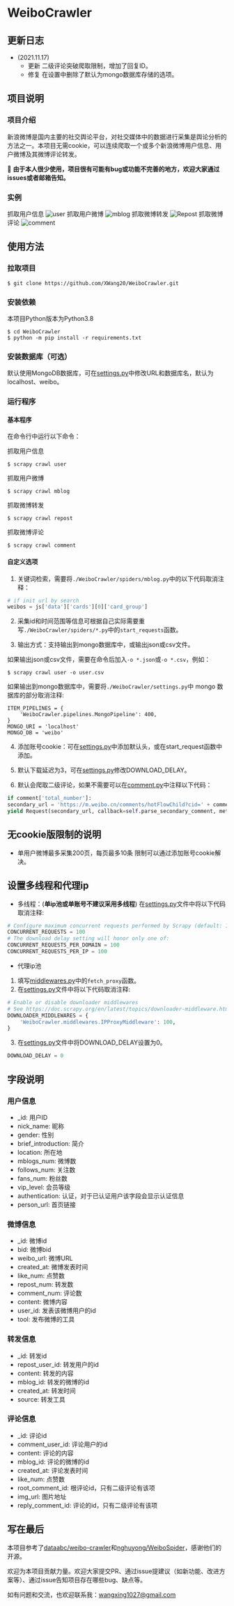 # WeiboCrawler

## 更新日志

* (2021.11.17) 
    * 更新 二级评论突破爬取限制，增加了回复ID。
    * 修复 在设置中删除了默认为mongo数据库存储的选项。 

## 项目说明

### 项目介绍

新浪微博是国内主要的社交舆论平台，对社交媒体中的数据进行采集是舆论分析的方法之一。本项目无需cookie，可以连续爬取一个或多个新浪微博用户信息、用户微博及其微博评论转发。

📮 **由于本人很少使用，项目很有可能有bug或功能不完善的地方，欢迎大家通过issues或者邮箱告知。**

### 实例
抓取用户信息
![user](https://xtopia-1258297046.cos.ap-shanghai.myqcloud.com/20210406163110.jpg)
抓取用户微博
![mblog](https://xtopia-1258297046.cos.ap-shanghai.myqcloud.com/20210406163931.png)
抓取微博转发
![Repost](https://xtopia-1258297046.cos.ap-shanghai.myqcloud.com/20210406164056.png)
抓取微博评论
![comment](https://xtopia-1258297046.cos.ap-shanghai.myqcloud.com/20210406164127.jpg)

## 使用方法
### 拉取项目
```
$ git clone https://github.com/XWang20/WeiboCrawler.git
```

### 安装依赖
本项目Python版本为Python3.8
```
$ cd WeiboCrawler
$ python -m pip install -r requirements.txt
```

### 安装数据库（可选）
默认使用MongoDB数据库，可在[settings.py](https://github.com/XWang20/WeiboCrawler/blob/main/WeiboCrawler/settings.py)中修改URL和数据库名，默认为localhost、weibo。

### 运行程序
#### 基本程序
在命令行中运行以下命令：

抓取用户信息
```
$ scrapy crawl user
```
抓取用户微博
```
$ scrapy crawl mblog
```
抓取微博转发
```
$ scrapy crawl repost
```
抓取微博评论
```
$ scrapy crawl comment
```

#### 自定义选项
1. 关键词检索，需要将`./WeiboCrawler/spiders/mblog.py`中的以下代码取消注释：
```python
# if init url by search
weibos = js['data']['cards'][0]['card_group']
```

2. 采集id和时间范围等信息可根据自己实际需要重写`./WeiboCrawler/spiders/*.py`中的`start_requests`函数。

3. 输出方式：支持输出到mongo数据库中，或输出json或csv文件。

如果输出json或csv文件，需要在命令后加入`-o *.json`或`-o *.csv`，例如：
```
$ scrapy crawl user -o user.csv
```

如果输出到mongo数据库中，需要将`./WeiboCrawler/settings.py`中 mongo 数据库的部分取消注释:
```
ITEM_PIPELINES = {
    'WeiboCrawler.pipelines.MongoPipeline': 400,
}
MONGO_URI = 'localhost'
MONGO_DB = 'weibo'
```

4. 添加账号cookie：可在[settings.py](WeiboCrawler/settings.py)中添加默认头，或在start_request函数中添加。

5. 默认下载延迟为3，可在[settings.py](WeiboCrawler/settings.py)修改DOWNLOAD_DELAY。

6. 默认会爬取二级评论，如果不需要可以在[comment.py](WeiboCrawler/spiders/comment.py)中注释以下代码：

```python
if comment['total_number']:
secondary_url = 'https://m.weibo.cn/comments/hotFlowChild?cid=' + comment['idstr']
yield Request(secondary_url, callback=self.parse_secondary_comment, meta={"mblog_id": mblog_id})
```

## 无cookie版限制的说明
* 单用户微博最多采集200页，每页最多10条
限制可以通过添加账号cookie解决。

## 设置多线程和代理ip

* 多线程：(**单ip池或单账号不建议采用多线程**)
在[settings.py](https://github.com/XWang20/WeiboCrawler/blob/main/WeiboCrawler/settings.py)文件中将以下代码取消注释: 
```python
# Configure maximum concurrent requests performed by Scrapy (default: 16)
CONCURRENT_REQUESTS = 100
# The download delay setting will honor only one of:
CONCURRENT_REQUESTS_PER_DOMAIN = 100
CONCURRENT_REQUESTS_PER_IP = 100
```

* 代理ip池
1. 填写[middlewares.py](https://github.com/XWang20/WeiboCrawler/blob/main/WeiboCrawler/middlewares.py)中的`fetch_proxy`函数。
2. 在[settings.py](https://github.com/XWang20/WeiboCrawler/blob/main/WeiboCrawler/settings.py)文件中将以下代码取消注释: 
```python
# Enable or disable downloader middlewares
# See https://doc.scrapy.org/en/latest/topics/downloader-middleware.html
DOWNLOADER_MIDDLEWARES = {
    'WeiboCrawler.middlewares.IPProxyMiddleware': 100,
}
```
3. 在[settings.py](https://github.com/XWang20/WeiboCrawler/blob/main/WeiboCrawler/settings.py)文件中将DOWNLOAD_DELAY设置为0。
```python
DOWNLOAD_DELAY = 0
```

## 字段说明
### 用户信息
* _id: 用户ID
* nick_name: 昵称
* gender: 性别
* brief_introduction: 简介
* location: 所在地
* mblogs_num: 微博数
* follows_num: 关注数
* fans_num: 粉丝数
* vip_level: 会员等级
* authentication: 认证，对于已认证用户该字段会显示认证信息
* person_url: 首页链接

### 微博信息
* _id: 微博id
* bid: 微博bid
* weibo_url: 微博URL
* created_at: 微博发表时间
* like_num: 点赞数
* repost_num: 转发数
* comment_num: 评论数
* content: 微博内容
* user_id: 发表该微博用户的id
* tool: 发布微博的工具


### 转发信息
* _id: 转发id
* repost_user_id: 转发用户的id
* content: 转发的内容
* mblog_id: 转发的微博的id
* created_at: 转发时间
* source: 转发工具


### 评论信息
* _id: 评论id
* comment_user_id: 评论用户的id
* content: 评论的内容
* mblog_id: 评论的微博的id
* created_at: 评论发表时间
* like_num: 点赞数
* root_comment_id:  根评论id，只有二级评论有该项
* img_url: 图片地址
* reply_comment_id: 评论的id，只有二级评论有该项

## 写在最后


本项目参考了[dataabc/weibo-crawler](https://github.com/dataabc/weibo-crawler)和[nghuyong/WeiboSpider](https://github.com/nghuyong/WeiboSpider)，感谢他们的开源。

欢迎为本项目贡献力量。欢迎大家提交PR、通过issue提建议（如新功能、改进方案等）、通过issue告知项目存在哪些bug、缺点等。

如有问题和交流，也欢迎联系我：<wangxing1027@gmail.com>